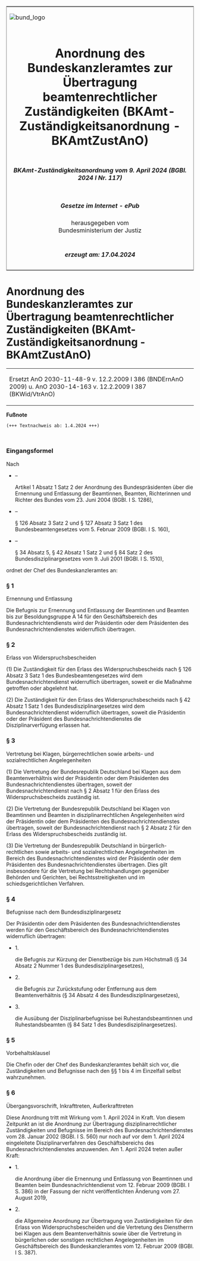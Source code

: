 <span id="DECKBLATT.html"></span>

<table border="0" frame="border" width="100%">

<tr valign="top">

<td align="left">

![bund\_logo](BfJ_2021_Web_de_de.gif)

</td>

<td align="right">

 

</td>

</tr>

<tr align="center" valign="middle">

<td colspan="2">

# Anordnung des Bundeskanzleramtes zur Übertragung beamtenrechtlicher Zuständigkeiten (BKAmt-Zuständigkeitsanordnung - BKAmtZustAnO)

</td>

</tr>

<tr align="center" valign="middle">

<td colspan="2">

##### BKAmt-Zuständigkeitsanordnung vom 9. April 2024 (BGBl. 2024 I Nr. 117)

</td>

</tr>

<tr align="center" valign="middle">

<td colspan="2">

  
  

##### Gesetze im Internet - ePub  
  
herausgegeben vom  
Bundesministerium der Justiz

</td>

</tr>

<tr align="center" valign="bottom">

<td colspan="2">

  
  

##### erzeugt am: 17.04.2024

</td>

</tr>

</table>

<span id="BJNR0750A0024.html"></span>

# Anordnung des Bundeskanzleramtes zur Übertragung beamtenrechtlicher Zuständigkeiten (BKAmt-Zuständigkeitsanordnung - BKAmtZustAnO)

<div>

<div class="jnhtml">

<table width="100%">

<colgroup>

<col width="10%">

</col>

<col width="90%">

</col>

</colgroup>

<tr>

<td colspan="2">

Ersetzt AnO 2030-11-48-9 v. 12.2.2009 I 386 (BNDErnAnO 2009) u. AnO
2030-14-163 v. 12.2.2009 I 387 (BKWid/VtrAnO)

</div>

</div>

</td>

</tr>

</table>

</div>

</div>

<div>

  
**Fußnote**

<div class="jnhtml">

<div>

<div class="jurAbsatz">

  

``` 
(+++ Textnachweis ab: 1.4.2024 +++)

 
```

</div>

</div>

</div>

</div>

<span id="BJNR0750A0024BJNE000100000.html"></span>

### Eingangsformel  

<div>

<div class="jnhtml">

<div>

<div class="jurAbsatz">

Nach

  - –
    
    <div>
    
    Artikel 1 Absatz 1 Satz 2 der Anordnung des Bundespräsidenten über
    die Ernennung und Entlassung der Beamtinnen, Beamten, Richterinnen
    und Richter des Bundes vom 23. Juni 2004 (BGBl. I S. 1286),
    
    </div>

  - –
    
    <div>
    
    § 126 Absatz 3 Satz 2 und § 127 Absatz 3 Satz 1 des
    Bundesbeamtengesetzes vom 5. Februar 2009 (BGBl. I S. 160),
    
    </div>

  - –
    
    <div>
    
    § 34 Absatz 5, § 42 Absatz 1 Satz 2 und § 84 Satz 2 des
    Bundesdisziplinargesetzes vom 9. Juli 2001 (BGBl. I S. 1510),
    
    </div>

ordnet der Chef des Bundeskanzleramtes an:

</div>

</div>

</div>

</div>

<span id="BJNR0750A0024BJNE000200000.html"></span>

### § 1  
Ernennung und Entlassung

<div>

<div class="jnhtml">

<div>

<div class="jurAbsatz">

Die Befugnis zur Ernennung und Entlassung der Beamtinnen und Beamten bis
zur Besoldungsgruppe A 14 für den Geschäftsbereich des
Bundesnachrichtendiensts wird der Präsidentin oder dem Präsidenten des
Bundesnachrichtendienstes widerruflich übertragen.

</div>

</div>

</div>

</div>

<span id="BJNR0750A0024BJNE000300000.html"></span>

### § 2  
Erlass von Widerspruchsbescheiden

<div>

<div class="jnhtml">

<div>

<div class="jurAbsatz">

(1) Die Zuständigkeit für den Erlass des Widerspruchsbescheids nach §
126 Absatz 3 Satz 1 des Bundesbeamtengesetzes wird dem
Bundesnachrichtendienst widerruflich übertragen, soweit er die Maßnahme
getroffen oder abgelehnt hat.

</div>

<div class="jurAbsatz">

(2) Die Zuständigkeit für den Erlass des Widerspruchsbescheids nach § 42
Absatz 1 Satz 1 des Bundesdisziplinargesetzes wird dem
Bundesnachrichtendienst widerruflich übertragen, soweit die Präsidentin
oder der Präsident des Bundesnachrichtendienstes die
Disziplinarverfügung erlassen hat.

</div>

</div>

</div>

</div>

<span id="BJNR0750A0024BJNE000400000.html"></span>

### § 3  
Vertretung bei Klagen, bürgerrechtlichen sowie arbeits- und sozialrechtlichen Angelegenheiten

<div>

<div class="jnhtml">

<div>

<div class="jurAbsatz">

(1) Die Vertretung der Bundesrepublik Deutschland bei Klagen aus dem
Beamtenverhältnis wird der Präsidentin oder dem Präsidenten des
Bundesnachrichtendienstes übertragen, soweit der Bundesnachrichtendienst
nach § 2 Absatz 1 für den Erlass des Widerspruchsbescheids zuständig
ist.

</div>

<div class="jurAbsatz">

(2) Die Vertretung der Bundesrepublik Deutschland bei Klagen von
Beamtinnen und Beamten in disziplinarrechtlichen Angelegenheiten wird
der Präsidentin oder dem Präsidenten des Bundesnachrichtendienstes
übertragen, soweit der Bundesnachrichtendienst nach § 2 Absatz 2 für
den Erlass des Widerspruchsbescheids zuständig ist.

</div>

<div class="jurAbsatz">

(3) Die Vertretung der Bundesrepublik Deutschland in
bürgerlich-rechtlichen sowie arbeits- und sozialrechtlichen
Angelegenheiten im Bereich des Bundesnachrichtendienstes wird der
Präsidentin oder dem Präsidenten des Bundesnachrichtendienstes
übertragen. Dies gilt insbesondere für die Vertretung bei
Rechtshandlungen gegenüber Behörden und Gerichten, bei
Rechtsstreitigkeiten und im schiedsgerichtlichen Verfahren.

</div>

</div>

</div>

</div>

<span id="BJNR0750A0024BJNE000500000.html"></span>

### § 4  
Befugnisse nach dem Bundesdisziplinargesetz

<div>

<div class="jnhtml">

<div>

<div class="jurAbsatz">

Der Präsidentin oder dem Präsidenten des Bundesnachrichtendienstes
werden für den Geschäftsbereich des Bundesnachrichtendienstes
widerruflich übertragen:

  - 1\.
    
    <div>
    
    die Befugnis zur Kürzung der Dienstbezüge bis zum Höchstmaß (§ 34
    Absatz 2 Nummer 1 des Bundesdisziplinargesetzes),
    
    </div>

  - 2\.
    
    <div>
    
    die Befugnis zur Zurückstufung oder Entfernung aus dem
    Beamtenverhältnis (§ 34 Absatz 4 des Bundesdisziplinargesetzes),
    
    </div>

  - 3\.
    
    <div>
    
    die Ausübung der Disziplinarbefugnisse bei Ruhestandsbeamtinnen und
    Ruhestandsbeamten (§ 84 Satz 1 des Bundesdisziplinargesetzes).
    
    </div>

</div>

</div>

</div>

</div>

<span id="BJNR0750A0024BJNE000600000.html"></span>

### § 5  
Vorbehaltsklausel

<div>

<div class="jnhtml">

<div>

<div class="jurAbsatz">

Die Chefin oder der Chef des Bundeskanzleramtes behält sich vor, die
Zuständigkeiten und Befugnisse nach den §§ 1 bis 4 im Einzelfall selbst
wahrzunehmen.

</div>

</div>

</div>

</div>

<span id="BJNR0750A0024BJNE000700000.html"></span>

### § 6  
Übergangsvorschrift, Inkrafttreten, Außerkrafttreten

<div>

<div class="jnhtml">

<div>

<div class="jurAbsatz">

Diese Anordnung tritt mit Wirkung vom 1. April 2024 in Kraft. Von diesem
Zeitpunkt an ist die Anordnung zur Übertragung disziplinarrechtlicher
Zuständigkeiten und Befugnisse im Bereich des Bundesnachrichtendienstes
vom 28. Januar 2002 (BGBl. I S. 560) nur noch auf vor dem 1. April 2024
eingeleitete Disziplinarverfahren des Geschäftsbereichs des
Bundesnachrichtendienstes anzuwenden. Am 1. April 2024 treten außer
Kraft:

  - 1\.
    
    <div>
    
    die Anordnung über die Ernennung und Entlassung von Beamtinnen und
    Beamten beim Bundesnachrichtendienst vom 12. Februar 2009 (BGBl. I
    S. 386) in der Fassung der nicht veröffentlichten Änderung vom 27.
    August 2019,
    
    </div>

  - 2\.
    
    <div>
    
    die Allgemeine Anordnung zur Übertragung von Zuständigkeiten für den
    Erlass von Widerspruchsbescheiden und die Vertretung des Dienstherrn
    bei Klagen aus dem Beamtenverhältnis sowie über die Vertretung in
    bürgerlichen oder sonstigen rechtlichen Angelegenheiten im
    Geschäftsbereich des Bundeskanzleramtes vom 12. Februar 2009 (BGBl.
    I S. 387).
    
    </div>

</div>

</div>

</div>

</div>
